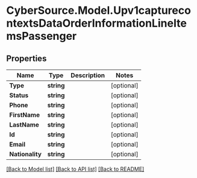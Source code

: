 # CyberSource.Model.Upv1capturecontextsDataOrderInformationLineItemsPassenger
## Properties

Name | Type | Description | Notes
------------ | ------------- | ------------- | -------------
**Type** | **string** |  | [optional] 
**Status** | **string** |  | [optional] 
**Phone** | **string** |  | [optional] 
**FirstName** | **string** |  | [optional] 
**LastName** | **string** |  | [optional] 
**Id** | **string** |  | [optional] 
**Email** | **string** |  | [optional] 
**Nationality** | **string** |  | [optional] 

[[Back to Model list]](../README.md#documentation-for-models) [[Back to API list]](../README.md#documentation-for-api-endpoints) [[Back to README]](../README.md)

